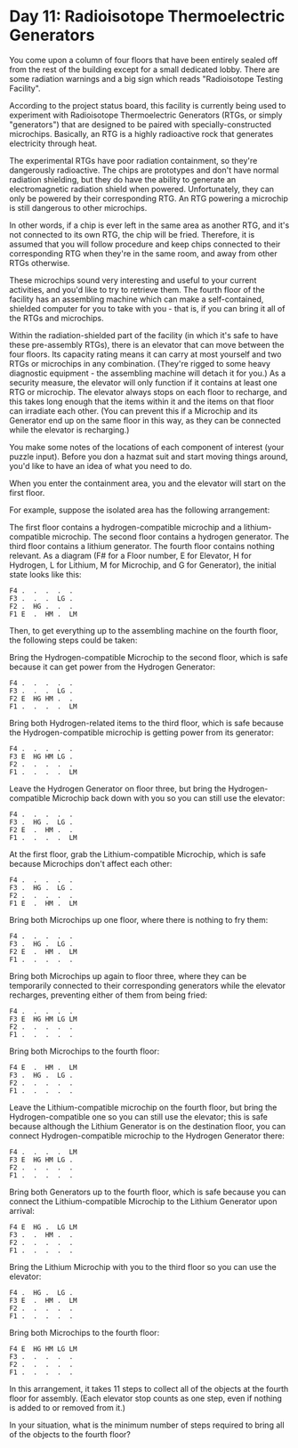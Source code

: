# Day 11: Radioisotope Thermoelectric Generators

You come upon a column of four floors that have been entirely sealed off from the rest of the building except for a
small dedicated lobby. There are some radiation warnings and a big sign which reads "Radioisotope Testing Facility".

According to the project status board, this facility is currently being used to experiment with Radioisotope
Thermoelectric Generators (RTGs, or simply "generators") that are designed to be paired with specially-constructed
microchips. Basically, an RTG is a highly radioactive rock that generates electricity through heat.

The experimental RTGs have poor radiation containment, so they're dangerously radioactive. The chips are prototypes and
don't have normal radiation shielding, but they do have the ability to generate an electromagnetic radiation shield when
powered. Unfortunately, they can only be powered by their corresponding RTG. An RTG powering a microchip is still
dangerous to other microchips.

In other words, if a chip is ever left in the same area as another RTG, and it's not connected to its own RTG, the chip
will be fried. Therefore, it is assumed that you will follow procedure and keep chips connected to their corresponding
RTG when they're in the same room, and away from other RTGs otherwise.

These microchips sound very interesting and useful to your current activities, and you'd like to try to retrieve them.
The fourth floor of the facility has an assembling machine which can make a self-contained, shielded computer for you to
take with you - that is, if you can bring it all of the RTGs and microchips.

Within the radiation-shielded part of the facility (in which it's safe to have these pre-assembly RTGs), there is an
elevator that can move between the four floors. Its capacity rating means it can carry at most yourself and two RTGs or
microchips in any combination. (They're rigged to some heavy diagnostic equipment - the assembling machine will detach
it for you.) As a security measure, the elevator will only function if it contains at least one RTG or microchip. The
elevator always stops on each floor to recharge, and this takes long enough that the items within it and the items on
that floor can irradiate each other. (You can prevent this if a Microchip and its Generator end up on the same floor in
this way, as they can be connected while the elevator is recharging.)

You make some notes of the locations of each component of interest (your puzzle input). Before you don a hazmat suit and
start moving things around, you'd like to have an idea of what you need to do.

When you enter the containment area, you and the elevator will start on the first floor.

For example, suppose the isolated area has the following arrangement:

The first floor contains a hydrogen-compatible microchip and a lithium-compatible microchip. The second floor contains a
hydrogen generator. The third floor contains a lithium generator. The fourth floor contains nothing relevant. As a
diagram (F# for a Floor number, E for Elevator, H for Hydrogen, L for Lithium, M for Microchip, and G for Generator),
the initial state looks like this:

````
F4 .  .  .  .  .  
F3 .  .  .  LG .  
F2 .  HG .  .  .  
F1 E  .  HM .  LM
````

Then, to get everything up to the assembling machine on the fourth floor, the following steps could be taken:

Bring the Hydrogen-compatible Microchip to the second floor, which is safe because it can get power from the Hydrogen
Generator:

````
F4 .  .  .  .  .  
F3 .  .  .  LG .  
F2 E  HG HM .  .  
F1 .  .  .  .  LM
````

Bring both Hydrogen-related items to the third floor, which is safe because the Hydrogen-compatible microchip is getting
power from its generator:

````
F4 .  .  .  .  .  
F3 E  HG HM LG .  
F2 .  .  .  .  .  
F1 .  .  .  .  LM
````

Leave the Hydrogen Generator on floor three, but bring the Hydrogen-compatible Microchip back down with you so you can
still use the elevator:

````
F4 .  .  .  .  .  
F3 .  HG .  LG .  
F2 E  .  HM .  .  
F1 .  .  .  .  LM
````

At the first floor, grab the Lithium-compatible Microchip, which is safe because Microchips don't affect each other:

````
F4 .  .  .  .  .  
F3 .  HG .  LG .  
F2 .  .  .  .  .  
F1 E  .  HM .  LM
````

Bring both Microchips up one floor, where there is nothing to fry them:

````
F4 .  .  .  .  .  
F3 .  HG .  LG .  
F2 E  .  HM .  LM
F1 .  .  .  .  .  
````

Bring both Microchips up again to floor three, where they can be temporarily connected to their corresponding generators
while the elevator recharges, preventing either of them from being fried:

````
F4 .  .  .  .  .  
F3 E  HG HM LG LM
F2 .  .  .  .  .  
F1 .  .  .  .  .  
````

Bring both Microchips to the fourth floor:

````
F4 E  .  HM .  LM
F3 .  HG .  LG .  
F2 .  .  .  .  .  
F1 .  .  .  .  .  
````

Leave the Lithium-compatible microchip on the fourth floor, but bring the Hydrogen-compatible one so you can still use
the elevator; this is safe because although the Lithium Generator is on the destination floor, you can connect
Hydrogen-compatible microchip to the Hydrogen Generator there:

````
F4 .  .  .  .  LM
F3 E  HG HM LG .  
F2 .  .  .  .  .  
F1 .  .  .  .  .  
````

Bring both Generators up to the fourth floor, which is safe because you can connect the Lithium-compatible Microchip to
the Lithium Generator upon arrival:

````
F4 E  HG .  LG LM
F3 .  .  HM .  .  
F2 .  .  .  .  .  
F1 .  .  .  .  .  
````

Bring the Lithium Microchip with you to the third floor so you can use the elevator:

````
F4 .  HG .  LG .  
F3 E  .  HM .  LM
F2 .  .  .  .  .  
F1 .  .  .  .  .  
````

Bring both Microchips to the fourth floor:

````
F4 E  HG HM LG LM
F3 .  .  .  .  .  
F2 .  .  .  .  .  
F1 .  .  .  .  .  
````

In this arrangement, it takes 11 steps to collect all of the objects at the fourth floor for assembly. (Each elevator
stop counts as one step, even if nothing is added to or removed from it.)

In your situation, what is the minimum number of steps required to bring all of the objects to the fourth floor?